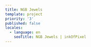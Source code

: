 ```yaml
---
title: NGB Jewels
template: project
priority: '3'
published: false
locales:
  - language: en
    seoTitle: NGB Jewels | inkOfPixel
---
```


